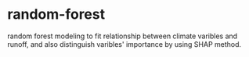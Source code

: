 # random-forest
random forest modeling to fit relationship between climate varibles and runoff, and also distinguish varibles' importance by using SHAP method.
